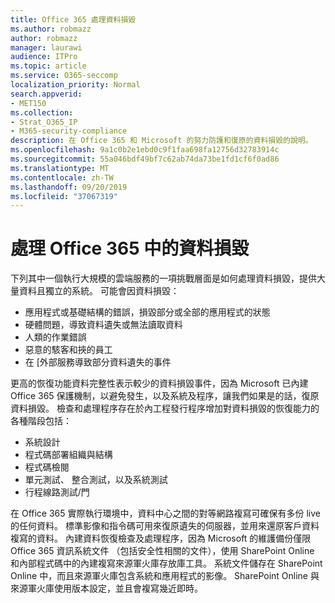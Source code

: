 ```yaml
---
title: Office 365 處理資料損毀
ms.author: robmazz
author: robmazz
manager: laurawi
audience: ITPro
ms.topic: article
ms.service: O365-seccomp
localization_priority: Normal
search.appverid:
- MET150
ms.collection:
- Strat_O365_IP
- M365-security-compliance
description: 在 Office 365 和 Microsoft 的努力防護和復原的資料損毀的說明。
ms.openlocfilehash: 9a1c0b2e1ebd0c9f1faa698fa12756d32783914c
ms.sourcegitcommit: 55a046bdf49bf7c62ab74da73be1fd1cf6f0ad86
ms.translationtype: MT
ms.contentlocale: zh-TW
ms.lasthandoff: 09/20/2019
ms.locfileid: "37067319"
---
```

# <a name="dealing-with-data-corruption-in-office-365"></a>處理 Office 365 中的資料損毀

下列其中一個執行大規模的雲端服務的一項挑戰層面是如何處理資料損毀，提供大量資料且獨立的系統。 可能會因資料損毀：

- 應用程式或基礎結構的錯誤，損毀部分或全部的應用程式的狀態
- 硬體問題，導致資料遺失或無法讀取資料
- 人類的作業錯誤
- 惡意的駭客和挾的員工
- 在 [外部服務導致部分資料遺失的事件

更高的恢復功能資料完整性表示較少的資料損毀事件，因為 Microsoft 已內建 Office 365 保護機制，以避免發生，以及系統及程序，讓我們如果是的話，復原資料損毀。 檢查和處理程序存在於內工程發行程序增加對資料損毀的恢復能力的各種階段包括：

- 系統設計
- 程式碼部署組織與結構
- 程式碼檢閱
- 單元測試、 整合測試，以及系統測試
- 行程線路測試/門

在 Office 365 實際執行環境中，資料中心之間的對等網路複寫可確保有多份 live 的任何資料。 標準影像和指令碼可用來復原遺失的伺服器，並用來還原客戶資料複寫的資料。 內建資料恢復檢查及處理程序，因為 Microsoft 的維護備份僅限 Office 365 資訊系統文件 （包括安全性相關的文件），使用 SharePoint Online 和內部程式碼中的內建複寫來源軍火庫存放庫工具。 系統文件儲存在 SharePoint Online 中，而且來源軍火庫包含系統和應用程式的影像。 SharePoint Online 與來源軍火庫使用版本設定，並且會複寫幾近即時。
